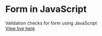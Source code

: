 # Form in JavaScript
Validation checks for form using JavaScript
<br>
[View live here](https://oyelakin-mercy.github.io/JS-Form/)
